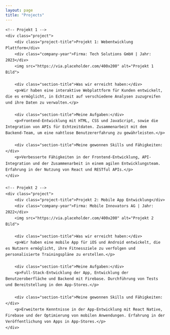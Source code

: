 ```yaml
---
layout: page
title: "Projects"
---
```


<html lang="de">
<head>
    <meta charset="UTF-8">
    <meta name="viewport" content="width=device-width, initial-scale=1.0">
    <style>
        body {
            line-height: 1.6;
            margin: 20px;
        }
        .project {
            border: none;
            padding: 20px;
            margin-bottom: 20px;
        }
        .project-title {
            font-size: 1.5em;
            margin-bottom: 10px;
        }
        .company-year {
            font-style: italic;
            margin-bottom: 10px;
        }
        .project img {
            max-width: 100%;
            height: auto;
            margin-bottom: 10px;
        }
        .section-title {
            font-weight: bold;
            margin-top: 10px;
        }
    </style>
</head>
<body>

    <!-- Projekt 1 -->
    <div class="project">
        <div class="project-title">Projekt 1: Webentwicklung Plattform</div>
        <div class="company-year">Firma: Tech Solutions GmbH | Jahr: 2023</div>
        <img src="https://via.placeholder.com/400x200" alt="Projekt 1 Bild">
        
        <div class="section-title">Was wir erreicht haben:</div>
        <p>Wir haben eine interaktive Webplattform für Kunden entwickelt, die es ermöglicht, in Echtzeit auf verschiedene Analysen zuzugreifen und ihre Daten zu verwalten.</p>

        <div class="section-title">Meine Aufgaben:</div>
        <p>Frontend-Entwicklung mit HTML, CSS und JavaScript, sowie die Integration von APIs für Echtzeitdaten. Zusammenarbeit mit dem Backend-Team, um eine nahtlose Benutzererfahrung zu gewährleisten.</p>

        <div class="section-title">Meine gewonnen Skills und Fähigkeiten:</div>
        <p>Verbesserte Fähigkeiten in der Frontend-Entwicklung, API-Integration und der Zusammenarbeit in einem agilen Entwicklungsteam. Erfahrung in der Nutzung von React und RESTful APIs.</p>
    </div>

    <!-- Projekt 2 -->
    <div class="project">
        <div class="project-title">Projekt 2: Mobile App Entwicklung</div>
        <div class="company-year">Firma: Mobile Innovators AG | Jahr: 2022</div>
        <img src="https://via.placeholder.com/400x200" alt="Projekt 2 Bild">
        
        <div class="section-title">Was wir erreicht haben:</div>
        <p>Wir haben eine mobile App für iOS und Android entwickelt, die es Nutzern ermöglicht, ihre Fitnessziele zu verfolgen und personalisierte Trainingspläne zu erstellen.</p>

        <div class="section-title">Meine Aufgaben:</div>
        <p>Full-Stack-Entwicklung der App, Entwicklung der Benutzeroberfläche und Backend mit Firebase. Durchführung von Tests und Bereitstellung in den App-Stores.</p>

        <div class="section-title">Meine gewonnen Skills und Fähigkeiten:</div>
        <p>Erweiterte Kenntnisse in der App-Entwicklung mit React Native, Firebase und der Optimierung von mobilen Anwendungen. Erfahrung in der Veröffentlichung von Apps in App-Stores.</p>
    </div>

</body>
</html>
